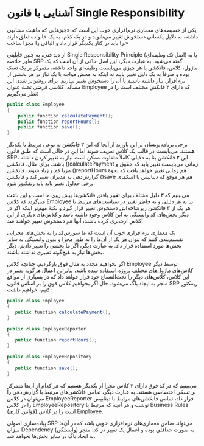 # آشنایی با قانون Single Responsibility

یکی از خصیصه‌های معماری نرم‌افزاری خوب این است که «چیزهایی که ماهیت مشابهی داشته، به دلایل یکسانی دستخوش تغییر می‌شوند و در یک کلام، به یک خانواده تعلق دارند را باید در کنار یکدیگر قرار داد و الباقی را مجزا ساخت.»

از دید فنی، به چنین قابلیتی Single Responsibility Principle (اصل تک وظیفه‌ای) یا به طور خلاصه SRP گفته می‌شود. به عبارت دیگر، این اصل حاکی از آن است که یک ماژول، کلاس، فانکشن یا هر چیزی می‌بایست وظیفه‌ای واحد داشته، متمرکز بر یک تسک بوده و صرفاً به یک دلیل تغییر یابند نه اینکه به محض مواجه با یک نیاز در هر بخشی از نرم‌افزار، نیاز داشته باشیم تا آن را دستخوش تغییر سازیم. برای روشن‌تر شدن این مسأله، کلاسی فرضی تحت عنوان Employee که دارای ۳ فانکش مختلف است را در نظر می‌گیریم:
``` C#
public class Employee
{
    public function calculatePayment();
    public function reportHours();
    public function save();
}
```
برخی برنامه‌نویسان بر این باورند از آنجا که این ۳ فانکشن به نوعی مرتبط با یکدیگر هستند، می‌بایست در قالب یک کلاس تعریف شوند اما این در حالی است که طبق قانون SRP، این ۳ فانکشن بنا به دلایلی کاملاً متفاوت ممکن است نیاز به تغییر کردن داشته باشند. برای مثال، فانکشن ()calculatePayment زمانی می‌بایست تغییر یابد که حقوق و مزیا کم‌ و زیاد شوند، فانکشن ()reportHours هم زمانی تغییر خواهد یافت که نحوهٔ گزارش‌دهی به مدیران تغییر کند و فانکشن ()save هم هر موقع که دیتابیس یا اسکمای برخی جداول تغییر یابد باید ریفکتور شود.

می‌بینیم که ۳ دلیل مختلف برای تغییر یافتن فانکشن‌ها پیش‌ روی ما است و این باعث می‌گردد که کلاس Employee بنا به هر دلیلی و به خاطر تغییر در سیاست‌های مرتبط با هر یک از ۳ فانکشن زیرشاخه‌اش دستخوش تغییر قرار گیرد و نکتهٔ مهم‌تر اینکه اگر در دیگر بخش‌های کد وابستگی به این کلاس وجود داشته باشد و کلاس‌های دیگری از این کلاس ارث‌بری کرده باشند، آنها هم دستخوش تغییر خواهند شد!

یک معماری نرم‌افزاری خوب آن است که ما سورس‌کد را به بخش‌های مجزایی تقسیم‌بندی کنیم که بتوان هر یک از آن‌ها را به‌ طور مجزا و بدون وابستگی به سایر بخش‌ها مورد استفاده قرار داد. به عبارت دیگر، اگر ما بخشی را تغییر دادیم، دیگر بخش‌ها نیاز به هیچ‌گونه تغییری نداشته باشند.

اگر بخواهیم مجدد به مثال فوق بازگردیم، چنانچه کلاس Employee توسط دیگر کلاس‌های ماژول‌های مختلف پروژه استفاده شده باشد، بنابراین اعمال هرگونه تغییر در این کلاس، کلاس‌های دیگر را تحت‌الشعاع خود قرار خواهد داد که در بسیاری از مواقع منجر به ایجاد باگ می‌شود. حال اگر بخواهیم کلاس فوق را بر اساس قانون SRP ریفکتور کنیم، خواهیم داشت:
```C#
public class Employee
{
   public function calculatePayment(); 
}

public class EmployeeReporter
{
   public function reportHours(); 
}

public class EmployeeRepository
{
   public function save(); 
}
```
می‌بینیم که در کد فوق دارای ۳ کلاس مجزا از یکدیگر هستیم که هر کدام از آن‌ها متمرکز بر تسکی اختصاصی هستند. به عبارت دیگر، تمامی فانکشن‌های مرتبط با گزارش‌دهی را می‌توان در کلاس EmployeeReporter قرار داد، تمامی فانکشن‌های مرتبط با دیتابیس را در کلاس EmployeeRepository نوشت و هر آنچه که مرتبط با Business Rules (قوانین کاری) است را در کلاس Employee.

پیاده‌سازی اصولی SRP می‌تواند ضامن معماری‌های نرم‌افزاری خوبی باشد که در آن‌ها میزان Dependency (وابستگی) به صورت حداقلی بوده و اعمال یک تغییر در کد، منجر به ایجاد باگ در سایر بخش‌ها نخواهد شد.

